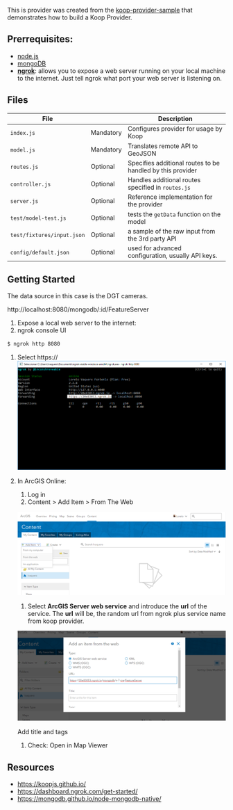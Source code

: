 
This is provider was created from the [koop-provider-sample](https://github.com/koopjs/koop-provider-sample) that demonstrates how to build a Koop Provider.

## Prerrequisites:
- [node.js](https://nodejs.org/es/)
- [mongoDB](https://docs.mongodb.com/manual/installation/)
- [**ngrok**](https://ngrok.com/): allows you to expose a web server running on your local machine to the internet. Just tell ngrok what port your web server is listening on.

## Files

| File | | Description |
| --- | --- | --- |
| `index.js` | Mandatory | Configures provider for usage by Koop |
| `model.js` | Mandatory | Translates remote API to GeoJSON |
| `routes.js` | Optional | Specifies additional routes to be handled by this provider |
| `controller.js` | Optional | Handles additional routes specified in `routes.js` |
| `server.js` | Optional | Reference implementation for the provider |
| `test/model-test.js` | Optional | tests the `getData` function on the model |
| `test/fixtures/input.json` | Optional | a sample of the raw input from the 3rd party API |
| `config/default.json` | Optional | used for advanced configuration, usually API keys. |



## Getting Started
The data source in this case is the DGT cameras.

http://localhost:8080/mongodb/:id/FeatureServer
1. Expose a local web server to the internet:
 1.  ngrok console UI
 ```sh
 $ ngrok http 8080
 ```

 1. Select https://
 ![ngrok](images/ngrok.png)

1. In ArcGIS Online:
   1. Log in
   1. Content > Add Item > From The Web

    ![login_agol](images/login_agol.png)

   1. Select **ArcGIS Server web service** and introduce the **url** of the service.
   The **url** will be, the random url from ngrok plus service name from koop provider.

    ![add_item](images/add_item.png)

    Add title and tags
    1. Check: Open in Map Viewer









## Resources
- https://koopjs.github.io/
- https://dashboard.ngrok.com/get-started/
- https://mongodb.github.io/node-mongodb-native/

